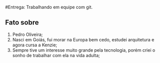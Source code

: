 #Entrega: Trabalhando em equipe com git.

## Fato sobre <nome do dev>

1. Pedro Oliveira;
2. Nasci em Goiás, fui morar na Europa bem cedo, estudei arquitetura e agora cursa a Kenzie;
3. Sempre tive um interesse muito grande pela tecnologia, porém criei o sonho de trabalhar com ela na vida adulta;
